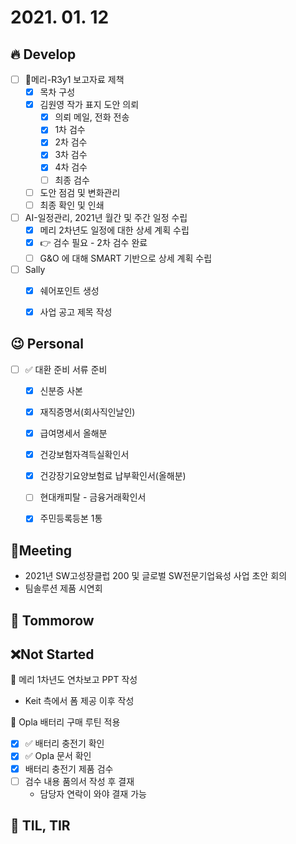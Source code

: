 # 2021. 01. 12

## 🔥 Develop

- [ ] 📝메리-R3y1 보고자료 제책
  - [x] 목차 구성
  - [x] 김원영 작가 표지 도안 의뢰
    - [x] 의뢰 메일, 전화 전송
    - [x] 1차 검수
    - [x] 2차 검수
    - [x] 3차 검수
    - [x] 4차 검수
    - [ ] 최종 검수
  - [ ] 도안 점검 및 변화관리
  - [ ] 최종 확인 및 인쇄
- [ ] AI-일정관리, 2021년 월간 및 주간 일정 수립
  - [x] 메리 2차년도 일정에 대한 상세 계획 수립 
  - [x] 👉 검수 필요 - 2차 검수 완료
  - [ ] G&O 에 대해 SMART 기반으로 상세 계획 수립
- [ ] Sally
  - [x] 쉐어포인트 생성
  - [x] 사업 공고 제목 작성



## 😉 Personal

- [ ] ✅ 대환 준비 서류 준비
  - [x] 신분증 사본
  - [x] 재직증명서(회사직인날인)
  - [x] 급여명세서 올해분
  - [x] 건강보험자격득실확인서
  - [x] 건강장기요양보험료 납부확인서(올해분)
  - [ ] 현대캐피탈 - 금융거래확인서
  - [x] 주민등록등본 1통




## :dizzy: ​Meeting

* 2021년 SW고성장클럽 200 및 글로벌 SW전문기업육성 사업 초안 회의
* 팀솔루션 제품 시연회



## 🚸 Tommorow





## ❌Not Started

📝 메리 1차년도 연차보고 PPT 작성

* Keit 측에서 폼 제공 이후 작성

🎨 Opla 배터리 구매 루틴 적용

- [x] ✅ 배터리 충전기 확인
- [x] ✅ Opla 문서 확인
- [x] 배터리 충전기 제품 검수
- [ ] 검수 내용 품의서 작성 후 결재
  * 담당자 연락이 와야 결재 가능



## 📸 TIL, TIR
